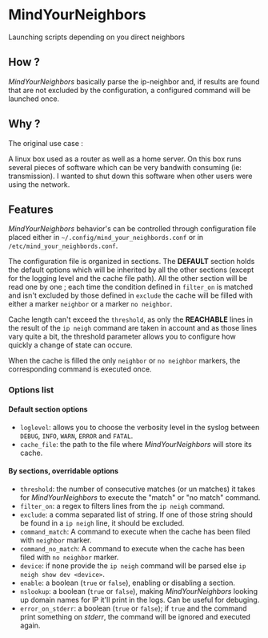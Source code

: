# MindYourNeighbors

Launching scripts depending on you direct neighbors

## How ?

*MindYourNeighbors* basically parse the ip-neighbor and, if results are found that are not excluded by the configuration, a configured command will be launched once.

## Why ?

The original use case :

A linux box used as a router as well as a home server. On this box runs several pieces of software which can be very bandwith consuming (ie: transmission).
I wanted to shut down this software when other users were using the network.

## Features

*MindYourNeighbors* behavior's can be controlled through configuration file placed either in `~/.config/mind_your_neighbords.conf` or in `/etc/mind_your_neighbords.conf`.

The configuration file is organized in sections. The **DEFAULT** section holds the default options which will be inherited by all the other sections (except for the logging level and the cache file path). All the other section will be read one by one ; each time the condition defined in `filter_on` is matched and isn't excluded by those defined in `exclude` the cache will be filled with either a marker `neighbor` or a marker `no neighbor`.

Cache length can't exceed the `threshold`, as only the **REACHABLE** lines in the result of the `ip neigh` command are taken in account and as those lines vary quite a bit, the threshold parameter allows you to configure how quickly a change of state can occure.

When the cache is filled the only `neighbor` or `no neighbor` markers, the corresponding command is executed once.

### Options list

#### Default section options

 * `loglevel`: allows you to choose the verbosity level in the syslog between `DEBUG`, `INFO`, `WARN`, `ERROR` and `FATAL`.
 * `cache_file`: the path to the file where *MindYourNeighbors* will store its cache.

#### By sections, overridable options

 * `threshold`: the number of consecutive matches (or un matches) it takes for *MindYourNeighbors* to execute the "match" or "no match" command.
 * `filter_on`: a regex to filters lines from the `ip neigh` command.
 * `exclude`: a comma separated list of string. If one of those string should be found in a `ip neigh` line, it should be excluded.
 * `command_match`: A command to execute when the cache has been filed with `neighbor` marker.
 * `command_no_match`: A command to execute when the cache has been filed with `no neighbor` marker.
 * `device`: if none provide the `ip neigh` command will be parsed else `ip neigh show dev <device>`.
 * `enable`: a boolean (`true` or `false`), enabling or disabling a section.
 * `nslookup`: a boolean (`true` or `false`), making *MindYourNeighbors* looking up domain names for IP it'll print in the logs. Can be useful for debuging.
 * `error_on_stderr`: a boolean (`true` or `false`); if `true` and the command print something on *stderr*, the command will be ignored and executed again.
